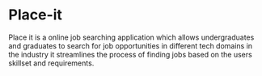 # Place-it
Place it is a online job searching application which allows undergraduates and graduates to search for job opportunities in different tech domains in the industry it streamlines the process of finding jobs based on the users skillset and requirements.
